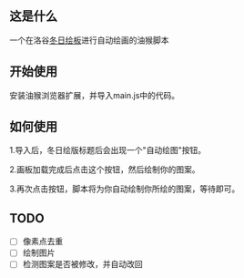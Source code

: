 ## 这是什么
一个在洛谷[冬日绘板](https://www.luogu.org/paintBoard)进行自动绘画的油猴脚本
## 开始使用
安装油猴浏览器扩展，并导入main.js中的代码。
## 如何使用
1.导入后，冬日绘版标题后会出现一个"自动绘图"按钮。

2.画板加载完成后点击这个按钮，然后绘制你的图案。

3.再次点击按钮，脚本将为你自动绘制你所绘的图案，等待即可。

## TODO
- [ ] 像素点去重
- [ ] 绘制图片
- [ ] 检测图案是否被修改，并自动改回

